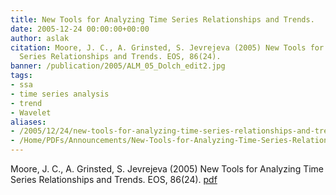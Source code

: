 ```yaml
---
title: New Tools for Analyzing Time Series Relationships and Trends.
date: 2005-12-24 00:00:00+00:00
author: aslak
citation: Moore, J. C., A. Grinsted, S. Jevrejeva (2005) New Tools for Analyzing Time
  Series Relationships and Trends. EOS, 86(24).
banner: /publication/2005/ALM_05_Dolch_edit2.jpg
tags:
- ssa
- time series analysis
- trend
- Wavelet
aliases:
- /2005/12/24/new-tools-for-analyzing-time-series-relationships-and-trends/
- /Home/PDFs/Announcements/New-Tools-for-Analyzing-Time-Series-Relationships-and-Trends-
---
```


Moore, J. C., A. Grinsted, S. Jevrejeva (2005) New Tools for Analyzing Time Series Relationships and Trends. EOS, 86(24). [pdf](/pdf/moore-eos05_stat_tools.pdf)